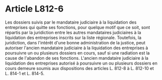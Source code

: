 # Article L812-6

Les dossiers suivis par le mandataire judiciaire à la liquidation des entreprises qui quitte ses fonctions, pour quelque motif que ce soit, sont répartis par la juridiction entre les autres mandataires judiciaires à la liquidation des entreprises inscrits sur la liste régionale.   Toutefois, la juridiction, dans l'intérêt d'une bonne administration de la justice, peut autoriser l'ancien mandataire judiciaire à la liquidation des entreprises à poursuivre un ou plusieurs dossiers en cours, sauf si une radiation est la cause de l'abandon de ses fonctions. L'ancien mandataire judiciaire à la liquidation des entreprises autorisé à poursuivre un ou plusieurs dossiers en cours demeure soumis aux dispositions des articles L. 812-8 à L. 812-10 et L. 814-1 et L. 814-5.
